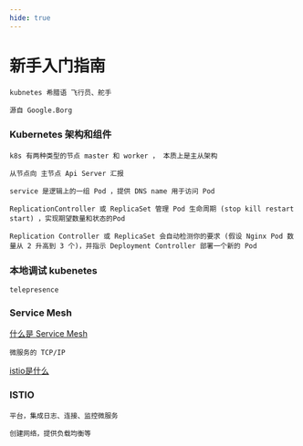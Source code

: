 ```yaml
---
hide: true
---
```

# 新手入门指南
```
kubnetes 希腊语 飞行员、舵手

源自 Google.Borg
```

### Kubernetes 架构和组件

```
k8s 有两种类型的节点 master 和 worker ， 本质上是主从架构

从节点向 主节点 Api Server 汇报

service 是逻辑上的一组 Pod ，提供 DNS name 用于访问 Pod

ReplicationController 或 ReplicaSet 管理 Pod 生命周期 (stop kill restart start) ，实现期望数量和状态的Pod

Replication Controller 或 ReplicaSet 会自动检测你的要求 (假设 Nginx Pod 数量从 2 升高到 3 个)，并指示 Deployment Controller 部署一个新的 Pod
```

### 本地调试 kubenetes 

```
telepresence
```

### Service Mesh

[什么是 Service Mesh](https://zhuanlan.zhihu.com/p/61901608)

```
微服务的 TCP/IP
```

[istio是什么](https://istio.io/latest/zh/docs/concepts/what-is-istio/)

### ISTIO
```
平台，集成日志、连接、监控微服务

创建网络，提供负载均衡等
```